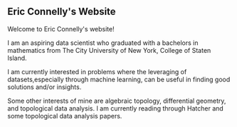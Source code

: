 ## Eric Connelly's Website

Welcome to Eric Connelly's website! 

I am an aspiring data scientist who graduated with a bachelors in mathematics from The City University of New York, College of Staten Island.

I am currently interested in problems where the leveraging of datasets,especially through machine learning, can be useful in finding good solutions and/or insights.

Some other interests of mine are algebraic topology, differential geometry, and topological data analysis. I am currently reading through Hatcher and some topological data analysis papers.


